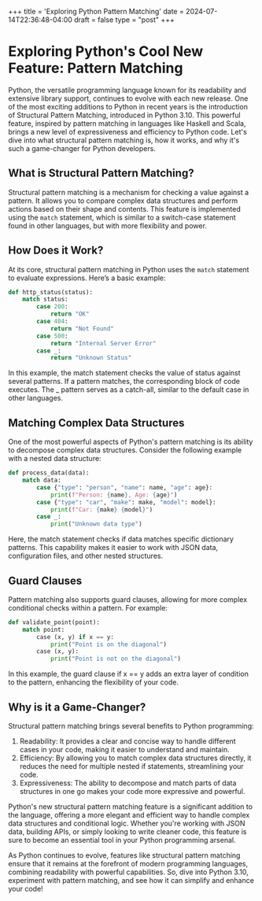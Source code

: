 +++
title = 'Exploring Python Pattern Matching'
date = 2024-07-14T22:36:48-04:00
draft = false
type = "post"
+++

# Exploring Python's Cool New Feature: Pattern Matching

Python, the versatile programming language known for its readability and extensive library support, continues to evolve with each new release. One of the most exciting additions to Python in recent years is the introduction of Structural Pattern Matching, introduced in Python 3.10. This powerful feature, inspired by pattern matching in languages like Haskell and Scala, brings a new level of expressiveness and efficiency to Python code. Let's dive into what structural pattern matching is, how it works, and why it's such a game-changer for Python developers.

## What is Structural Pattern Matching?

Structural pattern matching is a mechanism for checking a value against a pattern. It allows you to compare complex data structures and perform actions based on their shape and contents. This feature is implemented using the `match` statement, which is similar to a switch-case statement found in other languages, but with more flexibility and power.

## How Does it Work?

At its core, structural pattern matching in Python uses the `match` statement to evaluate expressions. Here’s a basic example:

```python
def http_status(status):
    match status:
        case 200:
            return "OK"
        case 404:
            return "Not Found"
        case 500:
            return "Internal Server Error"
        case _:
            return "Unknown Status"
```

In this example, the match statement checks the value of status against several patterns. If a pattern matches, the corresponding block of code executes. The _ pattern serves as a catch-all, similar to the default case in other languages.

## Matching Complex Data Structures
One of the most powerful aspects of Python's pattern matching is its ability to decompose complex data structures. Consider the following example with a nested data structure:

```python
def process_data(data):
    match data:
        case {"type": "person", "name": name, "age": age}:
            print(f"Person: {name}, Age: {age}")
        case {"type": "car", "make": make, "model": model}:
            print(f"Car: {make} {model}")
        case _:
            print("Unknown data type")

```
Here, the match statement checks if data matches specific dictionary patterns. This capability makes it easier to work with JSON data, configuration files, and other nested structures.

## Guard Clauses
Pattern matching also supports guard clauses, allowing for more complex conditional checks within a pattern. For example:

```python
def validate_point(point):
    match point:
        case (x, y) if x == y:
            print("Point is on the diagonal")
        case (x, y):
            print("Point is not on the diagonal")
```
In this example, the guard clause if x == y adds an extra layer of condition to the pattern, enhancing the flexibility of your code.

##  Why is it a Game-Changer?
Structural pattern matching brings several benefits to Python programming:

1.  Readability: It provides a clear and concise way to handle different cases in your code, making it easier to understand and maintain.
2.  Efficiency: By allowing you to match complex data structures directly, it reduces the need for multiple nested if statements, streamlining your code.
3.  Expressiveness: The ability to decompose and match parts of data structures in one go makes your code more expressive and powerful.

Python's new structural pattern matching feature is a significant addition to the language, offering a more elegant and efficient way to handle complex data structures and conditional logic. Whether you're working with JSON data, building APIs, or simply looking to write cleaner code, this feature is sure to become an essential tool in your Python programming arsenal.

As Python continues to evolve, features like structural pattern matching ensure that it remains at the forefront of modern programming languages, combining readability with powerful capabilities. So, dive into Python 3.10, experiment with pattern matching, and see how it can simplify and enhance your code!

